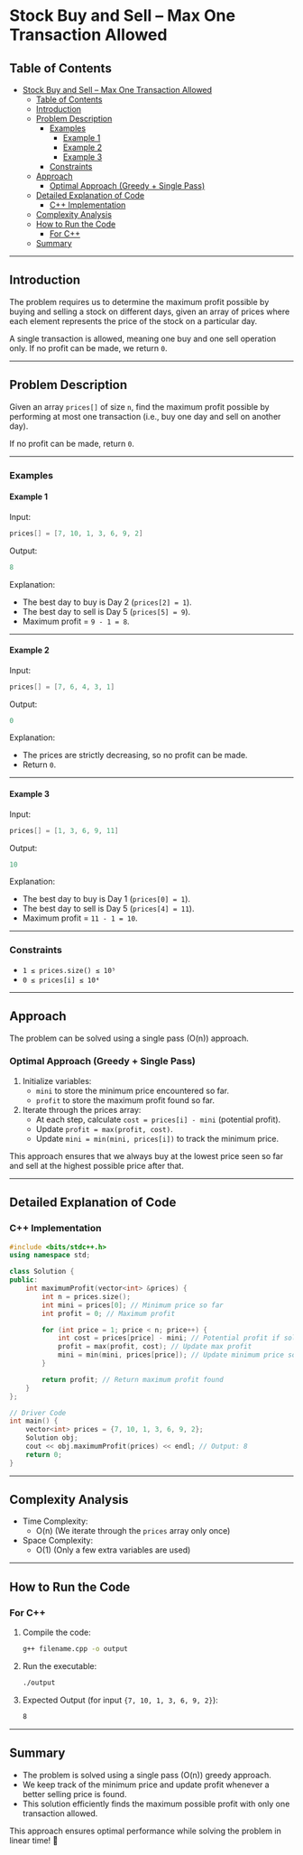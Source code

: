 # Stock Buy and Sell – Max One Transaction Allowed

## Table of Contents

- [Stock Buy and Sell – Max One Transaction Allowed](#stock-buy-and-sell--max-one-transaction-allowed)
  - [Table of Contents](#table-of-contents)
  - [Introduction](#introduction)
  - [Problem Description](#problem-description)
    - [Examples](#examples)
      - [Example 1](#example-1)
      - [Example 2](#example-2)
      - [Example 3](#example-3)
    - [Constraints](#constraints)
  - [Approach](#approach)
    - [Optimal Approach (Greedy + Single Pass)](#optimal-approach-greedy--single-pass)
  - [Detailed Explanation of Code](#detailed-explanation-of-code)
    - [C++ Implementation](#c-implementation)
  - [Complexity Analysis](#complexity-analysis)
  - [How to Run the Code](#how-to-run-the-code)
    - [For C++](#for-c)
  - [Summary](#summary)

---

## Introduction

The problem requires us to determine the maximum profit possible by buying and selling a stock on different days, given an array of prices where each element represents the price of the stock on a particular day.

A single transaction is allowed, meaning one buy and one sell operation only. If no profit can be made, we return `0`.

---

## Problem Description

Given an array `prices[]` of size `n`, find the maximum profit possible by performing at most one transaction (i.e., buy one day and sell on another day).

If no profit can be made, return `0`.

---

### Examples

#### Example 1

Input:

```cpp
prices[] = [7, 10, 1, 3, 6, 9, 2]
```

Output:

```cpp
8
```

Explanation:

- The best day to buy is Day 2 (`prices[2] = 1`).
- The best day to sell is Day 5 (`prices[5] = 9`).
- Maximum profit = `9 - 1 = 8`.

---

#### Example 2

Input:

```cpp
prices[] = [7, 6, 4, 3, 1]
```

Output:

```cpp
0
```

Explanation:

- The prices are strictly decreasing, so no profit can be made.
- Return `0`.

---

#### Example 3

Input:

```cpp
prices[] = [1, 3, 6, 9, 11]
```

Output:

```cpp
10
```

Explanation:

- The best day to buy is Day 1 (`prices[0] = 1`).
- The best day to sell is Day 5 (`prices[4] = 11`).
- Maximum profit = `11 - 1 = 10`.

---

### Constraints

- `1 ≤ prices.size() ≤ 10⁵`
- `0 ≤ prices[i] ≤ 10⁴`

---

## Approach

The problem can be solved using a single pass (O(n)) approach.

### Optimal Approach (Greedy + Single Pass)

1. Initialize variables:
   - `mini` to store the minimum price encountered so far.
   - `profit` to store the maximum profit found so far.
2. Iterate through the prices array:
   - At each step, calculate `cost = prices[i] - mini` (potential profit).
   - Update `profit = max(profit, cost)`.
   - Update `mini = min(mini, prices[i])` to track the minimum price.

This approach ensures that we always buy at the lowest price seen so far and sell at the highest possible price after that.

---

## Detailed Explanation of Code

### C++ Implementation

```cpp
#include <bits/stdc++.h>
using namespace std;

class Solution {
public:
    int maximumProfit(vector<int> &prices) {
        int n = prices.size();
        int mini = prices[0]; // Minimum price so far
        int profit = 0; // Maximum profit

        for (int price = 1; price < n; price++) {
            int cost = prices[price] - mini; // Potential profit if sold today
            profit = max(profit, cost); // Update max profit
            mini = min(mini, prices[price]); // Update minimum price so far
        }

        return profit; // Return maximum profit found
    }
};

// Driver Code
int main() {
    vector<int> prices = {7, 10, 1, 3, 6, 9, 2};
    Solution obj;
    cout << obj.maximumProfit(prices) << endl; // Output: 8
    return 0;
}
```

---

## Complexity Analysis

- Time Complexity:
  - O(n) (We iterate through the `prices` array only once)
- Space Complexity:
  - O(1) (Only a few extra variables are used)

---

## How to Run the Code

### For C++

1. Compile the code:

   ```bash
   g++ filename.cpp -o output
   ```

2. Run the executable:

   ```bash
   ./output
   ```

3. Expected Output (for input `{7, 10, 1, 3, 6, 9, 2}`):

   ```bash
   8
   ```

---

## Summary

- The problem is solved using a single pass (O(n)) greedy approach.
- We keep track of the minimum price and update profit whenever a better selling price is found.
- This solution efficiently finds the maximum possible profit with only one transaction allowed.

This approach ensures optimal performance while solving the problem in linear time! 🚀
